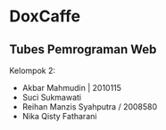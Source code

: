 # DoxCaffe

## Tubes Pemrograman Web

Kelompok 2:
- Akbar Mahmudin | 2010115
- Suci Sukmawati
- Reihan Manzis Syahputra / 2008580
- Nika Qisty Fatharani
